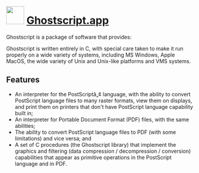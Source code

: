 ﻿# <img src="https://cdn.jsdelivr.net/gh/chocolatey/chocolatey-coreteampackages@edba4a5849ff756e767cba86641bea97ff5721fe/icons/ghostscript.svg" width="48" height="48"/> [Ghostscript.app](https://chocolatey.org/packages/Ghostscript.app)


Ghostscript is a package of software that provides:

Ghostscript is written entirely in C, with special care taken to make it run properly on a wide variety of systems, including MS Windows, Apple MacOS, the wide variety of Unix and Unix-like platforms and VMS systems.

## Features
* An interpreter for the PostScriptâ„¢ language, with the ability to convert PostScript language files to many raster formats, view them on displays, and print them on printers that don't have PostScript language capability built in;
* An interpreter for Portable Document Format (PDF) files, with the same abilities;
* The ability to convert PostScript language files to PDF (with some limitations) and vice versa; and
* A set of C procedures (the Ghostscript library) that implement the graphics and filtering (data compression / decompression / conversion) capabilities that appear as primitive operations in the PostScript language and in PDF.


